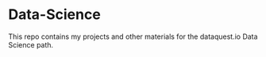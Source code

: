 # Data-Science

This repo contains my projects and other materials for the dataquest.io Data Science path.
